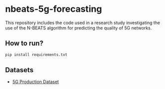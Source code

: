 # nbeats-5g-forecasting
This repository includes the code used in a research study investigating the use of the N-BEATS algorithm for predicting the quality of 5G networks.

## How to run?

```bash
pip install requirements.txt
```

## Datasets
- [5G Production Dataset][def]

[def]: https://github.com/uccmisl/5Gdataset